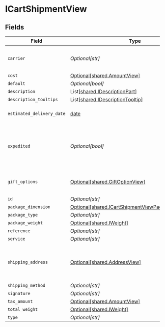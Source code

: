 # ICartShipmentView


## Fields

| Field                                                                                                          | Type                                                                                                           | Required                                                                                                       | Description                                                                                                    | Example                                                                                                        |
| -------------------------------------------------------------------------------------------------------------- | -------------------------------------------------------------------------------------------------------------- | -------------------------------------------------------------------------------------------------------------- | -------------------------------------------------------------------------------------------------------------- | -------------------------------------------------------------------------------------------------------------- |
| `carrier`                                                                                                      | *Optional[str]*                                                                                                | :heavy_minus_sign:                                                                                             | The carrier used to deliver the shipment.                                                                      | USPS                                                                                                           |
| `cost`                                                                                                         | [Optional[shared.AmountView]](../../models/shared/amountview.md)                                               | :heavy_minus_sign:                                                                                             | N/A                                                                                                            |                                                                                                                |
| `default`                                                                                                      | *Optional[bool]*                                                                                               | :heavy_minus_sign:                                                                                             | N/A                                                                                                            |                                                                                                                |
| `description`                                                                                                  | List[[shared.IDescriptionPart](../../models/shared/idescriptionpart.md)]                                       | :heavy_minus_sign:                                                                                             | N/A                                                                                                            |                                                                                                                |
| `description_tooltips`                                                                                         | List[[shared.IDescriptionTooltip](../../models/shared/idescriptiontooltip.md)]                                 | :heavy_minus_sign:                                                                                             | N/A                                                                                                            |                                                                                                                |
| `estimated_delivery_date`                                                                                      | [date](https://docs.python.org/3/library/datetime.html#date-objects)                                           | :heavy_minus_sign:                                                                                             | N/A                                                                                                            | 2022-04-10 16:12:38.386 +0000 UTC                                                                              |
| `expedited`                                                                                                    | *Optional[bool]*                                                                                               | :heavy_minus_sign:                                                                                             | Used to determine whether a shipment has been expedited or not.                                                |                                                                                                                |
| `gift_options`                                                                                                 | [Optional[shared.GiftOptionView]](../../models/shared/giftoptionview.md)                                       | :heavy_minus_sign:                                                                                             | Defines which gift options are hidden.                                                                         |                                                                                                                |
| `id`                                                                                                           | *Optional[str]*                                                                                                | :heavy_minus_sign:                                                                                             | N/A                                                                                                            |                                                                                                                |
| `package_dimension`                                                                                            | [Optional[shared.ICartShipmentViewPackageDimension]](../../models/shared/icartshipmentviewpackagedimension.md) | :heavy_minus_sign:                                                                                             | N/A                                                                                                            |                                                                                                                |
| `package_type`                                                                                                 | *Optional[str]*                                                                                                | :heavy_minus_sign:                                                                                             | N/A                                                                                                            |                                                                                                                |
| `package_weight`                                                                                               | [Optional[shared.IWeight]](../../models/shared/iweight.md)                                                     | :heavy_minus_sign:                                                                                             | N/A                                                                                                            |                                                                                                                |
| `reference`                                                                                                    | *Optional[str]*                                                                                                | :heavy_minus_sign:                                                                                             | N/A                                                                                                            |                                                                                                                |
| `service`                                                                                                      | *Optional[str]*                                                                                                | :heavy_minus_sign:                                                                                             | N/A                                                                                                            |                                                                                                                |
| `shipping_address`                                                                                             | [Optional[shared.AddressView]](../../models/shared/addressview.md)                                             | :heavy_minus_sign:                                                                                             | The address object returned in the response.                                                                   |                                                                                                                |
| `shipping_method`                                                                                              | *Optional[str]*                                                                                                | :heavy_minus_sign:                                                                                             | N/A                                                                                                            |                                                                                                                |
| `signature`                                                                                                    | *Optional[str]*                                                                                                | :heavy_minus_sign:                                                                                             | N/A                                                                                                            |                                                                                                                |
| `tax_amount`                                                                                                   | [Optional[shared.AmountView]](../../models/shared/amountview.md)                                               | :heavy_minus_sign:                                                                                             | N/A                                                                                                            |                                                                                                                |
| `total_weight`                                                                                                 | [Optional[shared.IWeight]](../../models/shared/iweight.md)                                                     | :heavy_minus_sign:                                                                                             | N/A                                                                                                            |                                                                                                                |
| `type`                                                                                                         | *Optional[str]*                                                                                                | :heavy_minus_sign:                                                                                             | N/A                                                                                                            |                                                                                                                |